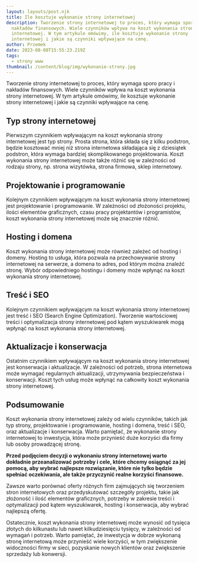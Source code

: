 ```yaml
---
layout: layouts/post.njk
title: Ile kosztuje wykonanie strony internetowej
description: Tworzenie strony internetowej to proces, który wymaga sporo pracy i
  nakładów finansowych. Wiele czynników wpływa na koszt wykonania strony
  internetowej. W tym artykule omówimy, ile kosztuje wykonanie strony
  internetowej i jakie są czynniki wpływające na cenę.
author: Przemek
date: 2023-08-08T15:55:23.219Z
tags:
  - strony www
thumbnail: /content/blog/img/wykonanie-strony.jpg
---
```

Tworzenie strony internetowej to proces, który wymaga sporo pracy i nakładów finansowych. Wiele czynników wpływa na koszt wykonania strony internetowej. W tym artykule omówimy, ile kosztuje wykonanie strony internetowej i jakie są czynniki wpływające na cenę.

## Typ strony internetowej

Pierwszym czynnikiem wpływającym na koszt wykonania strony internetowej jest typ strony. Prosta strona, która składa się z kilku podstron, będzie kosztować mniej niż strona internetowa składająca się z dziesiątek podstron, która wymaga bardziej skomplikowanego projektowania. Koszt wykonania strony internetowej może także różnić się w zależności od rodzaju strony, np. strona wizytówka, strona firmowa, sklep internetowy.

## Projektowanie i programowanie

Kolejnym czynnikiem wpływającym na koszt wykonania strony internetowej jest projektowanie i programowanie. W zależności od złożoności projektu, ilości elementów graficznych, czasu pracy projektantów i programistów, koszt wykonania strony internetowej może się znacznie różnić.

## Hosting i domena

Koszt wykonania strony internetowej może również zależeć od hosting i domeny. Hosting to usługa, która pozwala na przechowywanie strony internetowej na serwerze, a domena to adres, pod którym można znaleźć stronę. Wybór odpowiedniego hostingu i domeny może wpłynąć na koszt wykonania strony internetowej.

## Treść i SEO

Kolejnym czynnikiem wpływającym na koszt wykonania strony internetowej jest treść i SEO (Search Engine Optimization). Tworzenie wartościowej treści i optymalizacja strony internetowej pod kątem wyszukiwarek mogą wpłynąć na koszt wykonania strony internetowej.

## Aktualizacje i konserwacja

Ostatnim czynnikiem wpływającym na koszt wykonania strony internetowej jest konserwacja i aktualizacje. W zależności od potrzeb, strona internetowa może wymagać regularnych aktualizacji, utrzymywania bezpieczeństwa i konserwacji. Koszt tych usług może wpłynąć na całkowity koszt wykonania strony internetowej.

## Podsumowanie

Koszt wykonania strony internetowej zależy od wielu czynników, takich jak typ strony, projektowanie i programowanie, hosting i domena, treść i SEO, oraz aktualizacje i konserwacja. Warto pamiętać, że wykonanie strony internetowej to inwestycja, która może przynieść duże korzyści dla firmy lub osoby prowadzącej stronę. 

**Przed podjęciem decyzji o wykonaniu strony internetowej warto dokładnie przeanalizować potrzeby i cele, które chcemy osiągnąć za jej pomocą, aby wybrać najlepsze rozwiązanie, które nie tylko będzie spełniać oczekiwania, ale także przyczynić realne korzyści finansowe.**

Zawsze warto porównać oferty różnych firm zajmujących się tworzeniem stron internetowych oraz przedyskutować szczegóły projektu, takie jak złożoność i ilość elementów graficznych, potrzeby w zakresie treści i optymalizacji pod kątem wyszukiwarek, hosting i konserwacja, aby wybrać najlepszą ofertę.

Ostatecznie, koszt wykonania strony internetowej może wynosić od tysięca złotych do kilkunastu lub nawet kilkudziesięciu tysięcy, w zależności od wymagań i potrzeb. Warto pamiętać, że inwestycja w dobrze wykonaną stronę internetową może przynieść wiele korzyści, w tym zwiększenie widoczności firmy w sieci, pozyskanie nowych klientów oraz zwiększenie sprzedaży lub konwersji.